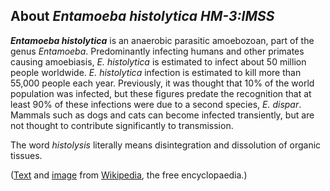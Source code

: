 About *Entamoeba histolytica HM-3:IMSS* 
---------------------------------------



***Entamoeba histolytica*** is an anaerobic parasitic amoebozoan, part
of the genus *Entamoeba*. Predominantly infecting humans and other
primates causing amoebiasis, *E. histolytica* is estimated to infect
about 50 million people worldwide. *E. histolytica* infection is
estimated to kill more than 55,000 people each year. Previously, it was
thought that 10% of the world population was infected, but these figures
predate the recognition that at least 90% of these infections were due
to a second species, *E. dispar*. Mammals such as dogs and cats can
become infected transiently, but are not thought to contribute
significantly to transmission.

The word *histolysis* literally means disintegration and dissolution of
organic tissues.

([Text](http://en.wikipedia.org/wiki/Entamoeba_histolytica) and
[image](https://commons.wikimedia.org/wiki/File:Entamoeba_histolytica.jpg)
from [Wikipedia](http://en.wikipedia.org/), the free encyclopaedia.)
